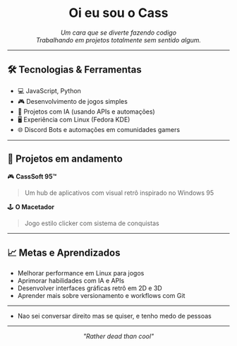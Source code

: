 <h1 align="center">Oi eu sou o Cass</h1>

<p align="center">
  <i>Um cara que se diverte fazendo codigo</i><br>
  <i>Trabalhando em projetos totalmente sem sentido algum.</i>
</p>

---

## 🛠️ Tecnologias & Ferramentas

- 💻 JavaScript, Python
- 🎮 Desenvolvimento de jogos simples
- 🧠 Projetos com IA (usando APIs e automações)
- 🖥️ Experiência com Linux (Fedora KDE)
- 🌐 Discord Bots e automações em comunidades gamers

---

## 💼 Projetos em andamento

🎮 **CassSoft 95™**  
> Um hub de aplicativos com visual retrô inspirado no Windows 95

🕹️ **O Macetador**  
> Jogo estilo clicker com sistema de conquistas

---

## 📈 Metas e Aprendizados

- Melhorar performance em Linux para jogos
- Aprimorar habilidades com IA e APIs
- Desenvolver interfaces gráficas retrô em 2D e 3D
- Aprender mais sobre versionamento e workflows com Git

---

- Nao sei conversar direito mas se quiser, e tenho medo de pessoas

---

<p align="center">
  <i>"Rather dead than cool"</i>
</p>
